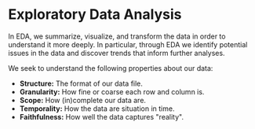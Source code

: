 # Exploratory Data Analysis

In EDA, we summarize, visualize, and transform the data in order to understand it more deeply. In particular, through EDA we identify potential issues in the data and discover trends that inform further analyses.

We seek to understand the following properties about our data:
- **Structure:** The format of our data file.
- **Granularity:** How fine or coarse each row and column is.
- **Scope:** How (in)complete our data are.
- **Temporality:** How the data are situation in time.
- **Faithfulness:** How well the data captures "reality".

